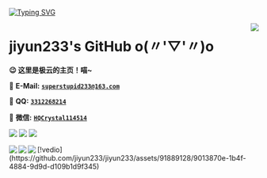 [![Typing SVG](https://readme-typing-svg.herokuapp.com?font=Fira+Code&size=45&pause=1000&color=388AF7&vCenter=true&width=665&height=85&lines=jiyun233%E3%81%AF%E3%81%A8%E3%81%A6%E3%82%82%E5%8F%AF%E6%84%9B%E3%81%84%E3%81%A7%E3%81%99%EF%BC%81)](https://git.io/typing-svg)

<a href="#">
  <img align="right" src="https://github-readme-stats.vercel.app/api?username=jiyun233&count_private=true&show_icons=true&bg_color=FFFFFF" />
</a>

# jiyun233's GitHub o(〃'▽'〃)o

**😉 这里是极云的主页！喵~**

📧 **E-Mail:** [**`superstupid233@163.com`**](mailto:superstupid233@163.com)

🐧 **QQ:** [**`3312268214`**](tencent://message/?uin=3312268214&Site=&Menu=yes)

💬 **微信:** [**`HQCrystal114514`**](tencent://message/?uin=3312268214&Site=&Menu=yes)

<p>
<a href="https://space.bilibili.com/245830927"><img src="https://img.shields.io/static/v1?label=Space&message=Bilibili&color=blue"/></a>
<a href="https://github.com/jiyun233/NyaEvent"><img src="https://img.shields.io/github/last-commit/jiyun233/NyaEvent"/></a>
<a href="https://github.com/jiyun233/CubeBase"><img src="https://img.shields.io/github/commit-activity/y/jiyun233/CubeBase"/></a>
</p>

<a href="#">
  <img align="left" src="https://metrics.lecoq.io/jiyun233?template=classic" />
  <img align="left" src="https://github-readme-stats.vercel.app/api/top-langs/?username=jiyun233&layout=compact" />
  <img align="left" src="https://github-profile-trophy.vercel.app/?username=jiyun233" />
</a>
[!vedio](https://github.com/jiyun233/jiyun233/assets/91889128/9013870e-1b4f-4884-9d9d-d109b1d9f345)
